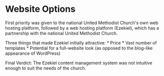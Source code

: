 # Website Options

First priority was given to the national United Methodist Church's own web hosting platform, followed by a web hosting platform (Ezekiel), which has a partnership with the national United Methodist Church.

Three things that made Ezekiel initially attractive:
* 
Price
* 
Vast number of templates
* 
Potential for a full-website look (as opposed to the blog-like appearance of WordPress)

Final Verdict: The Ezekiel content management system was not intuitive enough to suit the needs of the church. 

